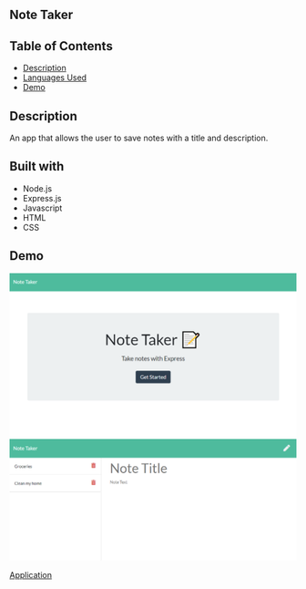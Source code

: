 ## Note Taker

## Table of Contents

- [Description](##Description)
- [Languages Used](##Built-with)
- [Demo](##Demo)

    

## Description

An app that allows the user to save notes with a title and description. 


## Built with
- Node.js
- Express.js
- Javascript
- HTML
- CSS

## Demo

![screenshot](./images/ss1.png)
![screenshot](./images/ss2.png)

 [Application](https://lit-spire-87115.herokuapp.com/)